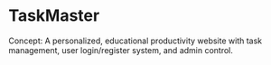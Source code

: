 # TaskMaster
Concept: A personalized, educational productivity website with task management, user login/register system, and admin control.
